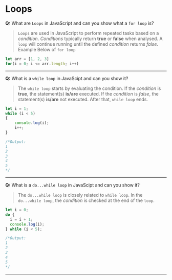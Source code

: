# Loops

**Q:** What are `Loops` in JavaScript and can you show what a `for loop` is? 

> `Loops` are used in JavaScript to perform repeated tasks based on a *condition*. *Conditions* typically return **true** or **false** when analysed. A `loop` will continue running until the defined *condition* returns *false*. Example Below of `for loop`

```js
let arr = [1, 2, 3]
for(i = 0; i <= arr.length; i++)
```
___

**Q:** What is a `while loop` in JavaScipt and can you show it?

> The `while loop` starts by evaluating the condition. If the *condition* is **true**, the statement(s) **is/are** executed. If the *condition* is *false*, the statement(s) **is/are** not executed. After that, `while loop` ends.

```js
let i = 1;
while (i < 5)
{
    console.log(i);
    i++;
}

/*Output:
1
2
3
4
5
*/
```
___

**Q:** What is a `do...while loop` in JavaScipt and can you show it?

> The `do...while loop` is closely related to `while loop`. In the `do...while loop`, the *condition* is checked at the end of the `loop`. 

```js
let i = 0;
do {
  i = i + 1;
  console.log(i);
} while (i < 5);

/*Output:
1
2
3
4
5
*/
```
___